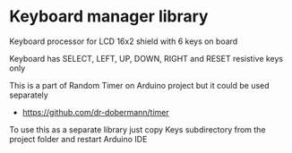 Keyboard manager library
=========================

Keyboard processor for LCD 16x2 shield with 6 keys on board

Keyboard has SELECT, LEFT, UP, DOWN, RIGHT and RESET resistive keys only

This is a part of Random Timer on Arduino project but it could be used separately

   * https://github.com/dr-dobermann/timer

To use this as a separate library just copy Keys subdirectory from the project folder and restart Arduino IDE